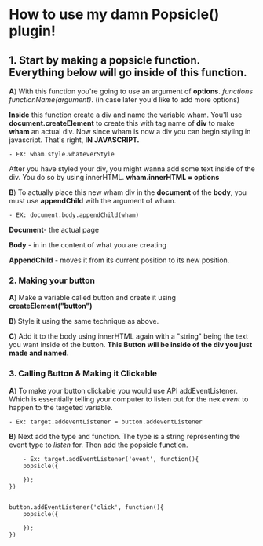 # How to use my damn Popsicle() plugin!

## 1. Start by making a popsicle function.  Everything below will go   inside of this function.

**A**) With this function you're going to use an argument of **options**. *functions functionName(argument)*. (in case later you'd like to add more options)

**Inside** this function create a div and name the variable wham. You'll use **document.createElement** to create this with tag name of **div** to make **wham** an actual div.
Now since wham is now a div you can begin styling in javascript. That's right, **IN JAVASCRIPT.**

	- EX: wham.style.whateverStyle
	
After you have styled your div, you might wanna add some text inside of the div. You do so by using innerHTML. 
**wham.innerHTML = options**

**B**) To actually  place this new wham div in the **document** of the **body**, you must use **appendChild** with the argument of wham. 

	- EX: document.body.appendChild(wham)

**Document**- the actual page

**Body** - in in the content of what you are creating

**AppendChild** - moves it from its current position to its new position.


### 2. Making your button

**A**) Make a variable called button and create it using **createElement("button")**

**B**) Style it using the same technique as above.

**C**) Add it to the body using innerHTML again with a "string" being the text you want inside of  the button. **This Button will be inside of the div you just made and named.**

### 3. Calling Button & Making it Clickable

**A**) To make your button clickable you would use API addEventListener. Which is essentially telling your computer to listen out for the nex *event* to happen to the targeted variable. 

	- Ex: target.addeventListener = button.addeventListener

**B**) Next add the type and function. The type is a string representing the event type to *listen* for. Then add the popsicle   function.
	
		- Ex: target.addEventListener('event', function(){
		popsicle({
     
    	});
	})


	button.addEventListener('click', function(){
		popsicle({
    	
    	});
	})





